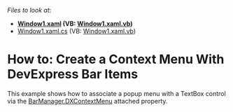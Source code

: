 <!-- default file list -->
*Files to look at*:

* **[Window1.xaml](./CS/DXContextMenu_Ex/Window1.xaml) (VB: [Window1.xaml.vb](./VB/DXContextMenu_Ex/Window1.xaml.vb))**
* [Window1.xaml.cs](./CS/DXContextMenu_Ex/Window1.xaml.cs) (VB: [Window1.xaml.vb](./VB/DXContextMenu_Ex/Window1.xaml.vb))
<!-- default file list end -->
# How to: Create a Context Menu With DevExpress Bar Items


<p>This example shows how to associate a popup menu with a TextBox control via the <a href="https://documentation.devexpress.com/#WPF/DevExpressXpfBarsBarManager_DXContextMenutopic">BarManager.DXContextMenu</a> attached property.</p>

<br/>


